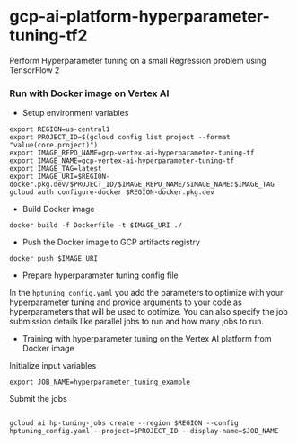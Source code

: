 # gcp-ai-platform-hyperparameter-tuning-tf2
Perform Hyperparameter tuning on a small Regression problem using TensorFlow 2

### Run with Docker image on Vertex AI
* Setup environment variables

```
export REGION=us-central1
export PROJECT_ID=$(gcloud config list project --format "value(core.project)")
export IMAGE_REPO_NAME=gcp-vertex-ai-hyperparameter-tuning-tf
export IMAGE_NAME=gcp-vertex-ai-hyperparameter-tuning-tf
export IMAGE_TAG=latest
export IMAGE_URI=$REGION-docker.pkg.dev/$PROJECT_ID/$IMAGE_REPO_NAME/$IMAGE_NAME:$IMAGE_TAG
gcloud auth configure-docker $REGION-docker.pkg.dev
```

* Build Docker image

<pre><code>docker build -f Dockerfile -t $IMAGE_URI ./</code></pre>

* Push the Docker image to GCP artifacts registry

<pre><code>docker push $IMAGE_URI</code></pre>

* Prepare hyperparameter tuning config file

In the `hptuning_config.yaml` you add the parameters to optimize with your hyperparameter tuning and provide arguments to your code as hyperparameters that will be used to optimize. You can also specify the job submission details like parallel jobs to run and how many jobs to run.

* Training with hyperparameter tuning on the Vertex AI platform from Docker image

Initialize input variables
```
export JOB_NAME=hyperparameter_tuning_example
```
Submit the jobs
<pre><code>
gcloud ai hp-tuning-jobs create --region $REGION --config hptuning_config.yaml --project=$PROJECT_ID --display-name=$JOB_NAME
</code></pre>
